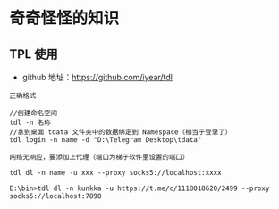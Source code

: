 # 奇奇怪怪的知识

## TPL 使用

- github 地址：https://github.com/iyear/tdl

```
正确格式

//创建命名空间
tdl -n 名称
//拿到桌面 tdata 文件夹中的数据绑定到 Namespace（相当于登录了）
tdl login -n name -d "D:\Telegram Desktop\tdata"

网络无响应，要添加上代理（端口为梯子软件里设置的端口）

tdl dl -n name -u xxx --proxy socks5://localhost:xxxx

E:\bin>tdl dl -n kunkka -u https://t.me/c/1118018620/2499 --proxy socks5://localhost:7890
```

